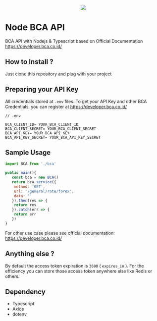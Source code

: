 <p align="center">
  <img src="https://developer.bca.co.id/components/com_apiportal/assets/imgportal/logobca.png" />
</p>

# Node BCA API

BCA API with Nodejs &amp; Typescript based on Official Documentation https://developer.bca.co.id/

## How to Install ?

Just clone this repository and plug with your project

## Preparing your API Key

All credentials stored at `.env` files. To get your API Key and other BCA Credentials, you can register at https://developer.bca.co.id/

```
// .env

BCA_CLIENT_ID= YOUR_BCA_CLIENT_ID
BCA_CLIENT_SECRET= YOUR_BCA_CLIENT_SECRET
BCA_API_KEY= YOUR_BCA_API_KEY
BCA_API_KEY_SECRET= YOUR_BCA_API_KEY_SECRET
```

## Sample Usage

```js
import BCA from './bca'

public main(){
   const bca = new BCA()
   return bca.service({
	method: 'GET',
	url: '/general/rate/forex',
	data: ''
   }).then(res => {
	return res
   }).catch(err => {
	return err
   })
}

```

For other use case please see official documentation:
https://developer.bca.co.id/

## Anything else ?

By default the access token expiration is `3600` ( `expires_in` ). For the efficiency you can store those access token anywhere else like Redis or others.

## Dependency

-   Typescript
-   Axios
-   dotenv
